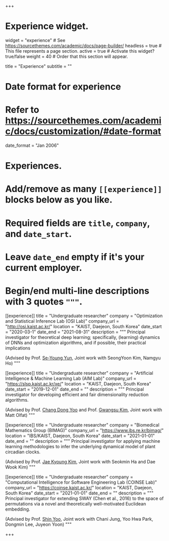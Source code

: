 +++
# Experience widget.
widget = "experience"  # See https://sourcethemes.com/academic/docs/page-builder/
headless = true  # This file represents a page section.
active = true  # Activate this widget? true/false
weight = 40  # Order that this section will appear.

title = "Experience"
subtitle = ""

# Date format for experience
#   Refer to https://sourcethemes.com/academic/docs/customization/#date-format
date_format = "Jan 2006"

# Experiences.
#   Add/remove as many `[[experience]]` blocks below as you like.
#   Required fields are `title`, `company`, and `date_start`.
#   Leave `date_end` empty if it's your current employer.
#   Begin/end multi-line descriptions with 3 quotes `"""`.
<!--[[experience]]-->
  <!--title = "MSc candidate"-->
  <!--company = "Optimization and Statistical Inference Lab (OSI Lab)"-->
  <!--company_url = "http://osi.kaist.ac.kr/"-->
  <!--location = "GSAI Hongreung Campus, Seoul, South Korea"-->
  <!--date_start = "2021-09-01"-->
  <!--date_end = ""-->
  <!--description = """-->
  <!--Principal investigator for theoretical deep learning; specifically, (learning) dynamics of DNNs and optimization algorithms, and if possible, their practical implications.-->

  <!--(Other topics to be added soon!)-->

  <!--(Advised by Prof. [Se-Young Yun](https://fbsqkd.github.io/))-->
  <!--"""-->

[[experience]]
  title = "Undergraduate researcher"
  company = "Optimization and Statistical Inference Lab (OSI Lab)"
  company_url = "http://osi.kaist.ac.kr/"
  location = "KAIST, Daejeon, South Korea"
  date_start = "2020-03-1"
  date_end = "2021-08-31"
  description = """
  Principal investigator for theoretical deep learning; specifically, (learning) dynamics of DNNs and optimization algorithms, and if possible, their practical implications

  (Advised by Prof. [Se-Young Yun](https://fbsqkd.github.io/), Joint work with SeongYoon Kim, Namgyu Ho)
  """

[[experience]]
  title = "Undergraduate researcher"
  company = "Artificial Intelligence & Machine Learning Lab (AIM Lab)"
  company_url = "https://slsp.kaist.ac.kr/xe/"
  location = "KAIST, Daejeon, South Korea"
  date_start = "2019-12-01"
  date_end = ""
  description = """
  Principal investigator for developing efficient and fair dimensionality reduction algorithms.

  (Advised by Prof. [Chang Dong Yoo](https://slsp.kaist.ac.kr/xe/index.php?mid=bio) and Prof. [Gwangsu Kim](https://slsp.kaist.ac.kr/xe/index.php?mid=Visiting_Scholars), Joint work with Matt Olfat)
  """

[[experience]]
  title = "Undergraduate researcher"
  company = "Biomedical Mathematics Group (BIMAG)"
  company_url = "https://www.ibs.re.kr/bimag/"
  location = "IBS/KAIST, Daejeon, South Korea"
  date_start = "2021-01-01"
  date_end = ""
  description = """
  Principal investigator for applying machine learning methodologies to infer the underlying dynamical model of plant circadian clocks.

  (Advised by Prof. [Jae Kyoung Kim](mathsci.kaist.ac.kr/~jaekkim/), Joint work with Seokmin Ha and Dae Wook Kim)
  """

[[experience]]
  title = "Undergraduate researcher"
  company = "Computational Intelligence for Software Engineering Lab (COINSE Lab)"
  company_url = "https://coinse.kaist.ac.kr/"
  location = "KAIST, Daejeon, South Korea"
  date_start = "2021-01-01"
  date_end = ""
  description = """
  Principal investigator for extending SWAY (Chen et al., 2016) to the space of permutations via a novel and theoretically well-motivated Euclidean embedding.

  (Advised by Prof. [Shin Yoo](https://coinse.kaist.ac.kr/members/shin.yoo/), Joint work with Chani Jung, Yoo Hwa Park, Dongmin Lee, Juyeon Yoon)
  """

+++
